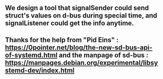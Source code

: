 ## We design a tool that **signalSender** could send struct's values on d-bus during special time, and **signalListener** could get the info anytime.


## Thanks for the help from "**Pid Eins**" : https://0pointer.net/blog/the-new-sd-bus-api-of-systemd.html and the manpage of **sd-bus** : https://manpages.debian.org/experimental/libsystemd-dev/index.html